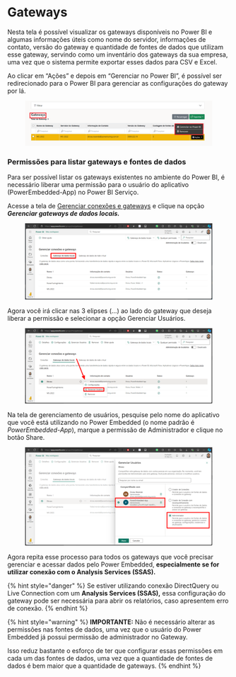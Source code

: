 # Gateways

Nesta tela é possível visualizar os gateways disponíveis no Power BI e algumas informações úteis como nome do servidor, informações de contato, versão do gateway e quantidade de fontes de dados que utilizam esse gateway, servindo como um inventário dos gateways da sua empresa, uma vez que o sistema permite exportar esses dados para CSV e Excel.

Ao clicar em “Ações” e depois em “Gerenciar no Power BI”, é possível ser redirecionado para o Power BI para gerenciar as configurações do gateway por lá.

<figure><img src="../../.gitbook/assets/image (298).png" alt=""><figcaption></figcaption></figure>



### Permissões para listar gateways e fontes de dados

Para ser possível listar os gateways existentes no ambiente do Power BI, é necessário liberar uma permissão para o usuário do aplicativo (PowerEmbedded-App) no Power BI Serviço.

Acesse a tela de [Gerenciar conexões e gateways](https://app.powerbi.com/groups/me/gateways) e clique na opção _**Gerenciar gateways de dados locais.**_

<figure><img src="../../.gitbook/assets/image (299).png" alt=""><figcaption></figcaption></figure>

Agora você irá clicar nas 3 elipses (…) ao lado do gateway que deseja liberar a permissão e selecionar a opção Gerenciar Usuários.

<figure><img src="../../.gitbook/assets/image (300).png" alt=""><figcaption></figcaption></figure>

Na tela de gerenciamento de usuários, pesquise pelo nome do aplicativo que você está utilizando no Power Embedded (o nome padrão é _PowerEmbedded-App_), marque a permissão de Administrador e clique no botão Share.

<figure><img src="../../.gitbook/assets/image (301).png" alt=""><figcaption></figcaption></figure>

Agora repita esse processo para todos os gateways que você precisar gerenciar e acessar dados pelo Power Embedded, **especialmente se for utilizar conexão com o Analysis Services (SSAS).**

{% hint style="danger" %}
Se estiver utilizando conexão DirectQuery ou Live Connection com um **Analysis Services (SSAS),** essa configuração do gateway pode ser necessária para abrir os relatórios, caso apresentem erro de conexão.
{% endhint %}

{% hint style="warning" %}
**IMPORTANTE:** Não é necessário alterar as permissões nas fontes de dados, uma vez que o usuário do Power Embedded já possui permissão de administrador no Gateway.&#x20;

Isso reduz bastante o esforço de ter que configurar essas permissões em cada um das fontes de dados, uma vez que a quantidade de fontes de dados é bem maior que a quantidade de gateways.
{% endhint %}

